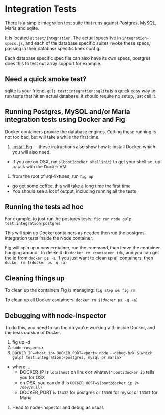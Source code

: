 # Integration Tests

There is a simple integration test suite that runs against Postgres, MySQL, Maria and sqlite.

It is located at `test/integration`. The actual specs live in `integration-specs.js`, and each of the database specific suites invoke these specs, passing in their database specific knex config.

Each database specific spec file can also have its own specs, postgres does this to test out array support for example.

## Need a quick smoke test?

sqlite is your friend, `gulp test:integration:sqlite` is a quick easy way to run tests that hit an actual database. It should require no setup, just call it.

## Running Postgres, MySQL and/or Maria integration tests using Docker and Fig

Docker containers provide the database engines. Getting these running is not too bad, but will take a while the first time.

1. [Install Fig](http://www.fig.sh/install.html) -- these instructions also show how to install Docker, which you will also need.
  * If you are on OSX, run `$(boot2docker shellinit)` to get your shell set up to talk with the Docker VM
1. from the root of sql-fixtures, run `fig up`
  * go get some coffee, this will take a long time the first time
  * You should see a lot of output, including running all the tests

## Running the tests ad hoc

For example, to just run the postgres tests: `fig run node gulp test:integration:postgres`

This will spin up Docker containers as needed then run the postgres integration tests inside the Node container.

Fig will spin up a new container, run the command, then leave the container hanging around. To delete it do `docker rm <container id>`, and you can get the id from `docker ps -a`. If you just want to clean up all containers, then `docker rm $(docker ps -q -a)`

## Cleaning things up

To clean up the containers Fig is managing: `fig stop && fig rm`

To clean up all Docker containers: `docker rm $(docker ps -q -a)`

## Debugging with node-inspector

To do this, you need to run the db you're working with inside Docker, and the tests outside of Docker.

1. fig up -d <pg or mysql>
1. `node-inspector`
1. `DOCKER_IP=<host ip> DOCKER_PORT=<port> node --debug-brk $(which gulp) test:integration:<postgres, mysql or maria>`
  * where ...
    * DOCKER_IP is `localhost` on linux or whatever `boot2docker ip` tells you for OSX
    * on OSX, you can do this `DOCKER_HOST=$(boot2docker ip 2> /dev/null)`
    * DOCKER_PORT is `15432` for postgres or `13306` for mysql or `13307` for Maria
1. Head to node-inspector and debug as usual.
